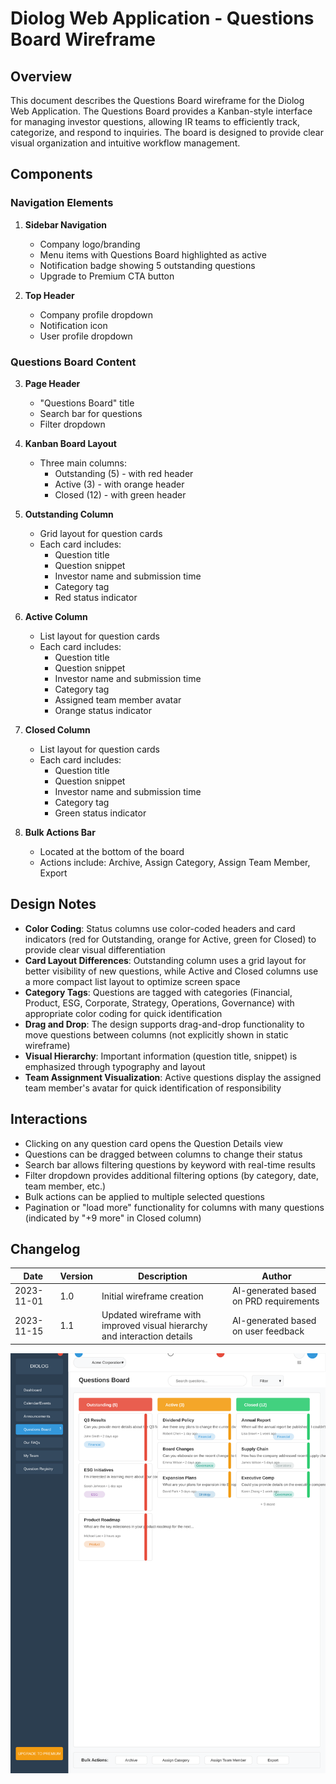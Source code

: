 # Diolog Web Application - Questions Board Wireframe

## Overview
This document describes the Questions Board wireframe for the Diolog Web Application. The Questions Board provides a Kanban-style interface for managing investor questions, allowing IR teams to efficiently track, categorize, and respond to inquiries. The board is designed to provide clear visual organization and intuitive workflow management.

## Components

### Navigation Elements
1. **Sidebar Navigation**
   - Company logo/branding
   - Menu items with Questions Board highlighted as active
   - Notification badge showing 5 outstanding questions
   - Upgrade to Premium CTA button

2. **Top Header**
   - Company profile dropdown
   - Notification icon
   - User profile dropdown

### Questions Board Content

3. **Page Header**
   - "Questions Board" title
   - Search bar for questions
   - Filter dropdown

4. **Kanban Board Layout**
   - Three main columns:
     - Outstanding (5) - with red header
     - Active (3) - with orange header
     - Closed (12) - with green header

5. **Outstanding Column**
   - Grid layout for question cards
   - Each card includes:
     - Question title
     - Question snippet
     - Investor name and submission time
     - Category tag
     - Red status indicator

6. **Active Column**
   - List layout for question cards
   - Each card includes:
     - Question title
     - Question snippet
     - Investor name and submission time
     - Category tag
     - Assigned team member avatar
     - Orange status indicator

7. **Closed Column**
   - List layout for question cards
   - Each card includes:
     - Question title
     - Question snippet
     - Investor name and submission time
     - Category tag
     - Green status indicator

8. **Bulk Actions Bar**
   - Located at the bottom of the board
   - Actions include: Archive, Assign Category, Assign Team Member, Export

## Design Notes

- **Color Coding**: Status columns use color-coded headers and card indicators (red for Outstanding, orange for Active, green for Closed) to provide clear visual differentiation
- **Card Layout Differences**: Outstanding column uses a grid layout for better visibility of new questions, while Active and Closed columns use a more compact list layout to optimize screen space
- **Category Tags**: Questions are tagged with categories (Financial, Product, ESG, Corporate, Strategy, Operations, Governance) with appropriate color coding for quick identification
- **Drag and Drop**: The design supports drag-and-drop functionality to move questions between columns (not explicitly shown in static wireframe)
- **Visual Hierarchy**: Important information (question title, snippet) is emphasized through typography and layout
- **Team Assignment Visualization**: Active questions display the assigned team member's avatar for quick identification of responsibility

## Interactions

- Clicking on any question card opens the Question Details view
- Questions can be dragged between columns to change their status
- Search bar allows filtering questions by keyword with real-time results
- Filter dropdown provides additional filtering options (by category, date, team member, etc.)
- Bulk actions can be applied to multiple selected questions
- Pagination or "load more" functionality for columns with many questions (indicated by "+9 more" in Closed column)

## Changelog

| Date | Version | Description | Author |
|------|---------|-------------|--------|
| 2023-11-01 | 1.0 | Initial wireframe creation | AI-generated based on PRD requirements |
| 2023-11-15 | 1.1 | Updated wireframe with improved visual hierarchy and interaction details | AI-generated based on user feedback |

![Questions Board Wireframe](diolog-web-questions-board.svg)
